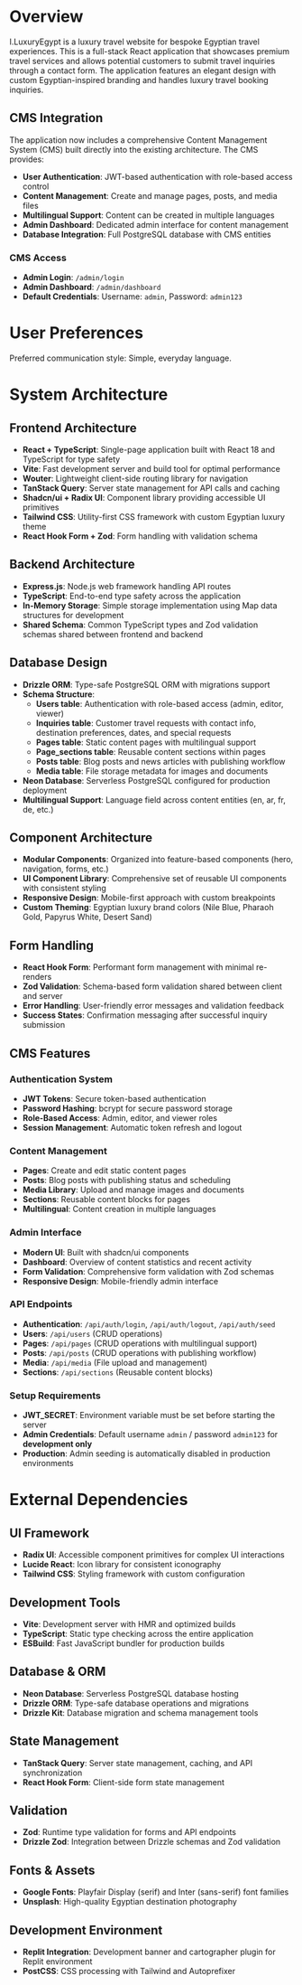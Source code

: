 # Overview

I.LuxuryEgypt is a luxury travel website for bespoke Egyptian travel experiences. This is a full-stack React application that showcases premium travel services and allows potential customers to submit travel inquiries through a contact form. The application features an elegant design with custom Egyptian-inspired branding and handles luxury travel booking inquiries.

## CMS Integration

The application now includes a comprehensive Content Management System (CMS) built directly into the existing architecture. The CMS provides:
- **User Authentication**: JWT-based authentication with role-based access control
- **Content Management**: Create and manage pages, posts, and media files
- **Multilingual Support**: Content can be created in multiple languages
- **Admin Dashboard**: Dedicated admin interface for content management
- **Database Integration**: Full PostgreSQL database with CMS entities

### CMS Access
- **Admin Login**: `/admin/login`
- **Admin Dashboard**: `/admin/dashboard`
- **Default Credentials**: Username: `admin`, Password: `admin123`

# User Preferences

Preferred communication style: Simple, everyday language.

# System Architecture

## Frontend Architecture
- **React + TypeScript**: Single-page application built with React 18 and TypeScript for type safety
- **Vite**: Fast development server and build tool for optimal performance
- **Wouter**: Lightweight client-side routing library for navigation
- **TanStack Query**: Server state management for API calls and caching
- **Shadcn/ui + Radix UI**: Component library providing accessible UI primitives
- **Tailwind CSS**: Utility-first CSS framework with custom Egyptian luxury theme
- **React Hook Form + Zod**: Form handling with validation schema

## Backend Architecture
- **Express.js**: Node.js web framework handling API routes
- **TypeScript**: End-to-end type safety across the application
- **In-Memory Storage**: Simple storage implementation using Map data structures for development
- **Shared Schema**: Common TypeScript types and Zod validation schemas shared between frontend and backend

## Database Design
- **Drizzle ORM**: Type-safe PostgreSQL ORM with migrations support
- **Schema Structure**: 
  - **Users table**: Authentication with role-based access (admin, editor, viewer)
  - **Inquiries table**: Customer travel requests with contact info, destination preferences, dates, and special requests
  - **Pages table**: Static content pages with multilingual support
  - **Page_sections table**: Reusable content sections within pages
  - **Posts table**: Blog posts and news articles with publishing workflow
  - **Media table**: File storage metadata for images and documents
- **Neon Database**: Serverless PostgreSQL configured for production deployment
- **Multilingual Support**: Language field across content entities (en, ar, fr, de, etc.)

## Component Architecture
- **Modular Components**: Organized into feature-based components (hero, navigation, forms, etc.)
- **UI Component Library**: Comprehensive set of reusable UI components with consistent styling
- **Responsive Design**: Mobile-first approach with custom breakpoints
- **Custom Theming**: Egyptian luxury brand colors (Nile Blue, Pharaoh Gold, Papyrus White, Desert Sand)

## Form Handling
- **React Hook Form**: Performant form management with minimal re-renders
- **Zod Validation**: Schema-based form validation shared between client and server
- **Error Handling**: User-friendly error messages and validation feedback
- **Success States**: Confirmation messaging after successful inquiry submission

## CMS Features

### Authentication System
- **JWT Tokens**: Secure token-based authentication
- **Password Hashing**: bcrypt for secure password storage
- **Role-Based Access**: Admin, editor, and viewer roles
- **Session Management**: Automatic token refresh and logout

### Content Management
- **Pages**: Create and edit static content pages
- **Posts**: Blog posts with publishing status and scheduling
- **Media Library**: Upload and manage images and documents
- **Sections**: Reusable content blocks for pages
- **Multilingual**: Content creation in multiple languages

### Admin Interface
- **Modern UI**: Built with shadcn/ui components
- **Dashboard**: Overview of content statistics and recent activity
- **Form Validation**: Comprehensive form validation with Zod schemas
- **Responsive Design**: Mobile-friendly admin interface

### API Endpoints
- **Authentication**: `/api/auth/login`, `/api/auth/logout`, `/api/auth/seed`
- **Users**: `/api/users` (CRUD operations)
- **Pages**: `/api/pages` (CRUD operations with multilingual support)
- **Posts**: `/api/posts` (CRUD operations with publishing workflow)
- **Media**: `/api/media` (File upload and management)
- **Sections**: `/api/sections` (Reusable content blocks)

### Setup Requirements
- **JWT_SECRET**: Environment variable must be set before starting the server
- **Admin Credentials**: Default username `admin` / password `admin123` for **development only** 
- **Production**: Admin seeding is automatically disabled in production environments

# External Dependencies

## UI Framework
- **Radix UI**: Accessible component primitives for complex UI interactions
- **Lucide React**: Icon library for consistent iconography
- **Tailwind CSS**: Styling framework with custom configuration

## Development Tools
- **Vite**: Development server with HMR and optimized builds
- **TypeScript**: Static type checking across the entire application
- **ESBuild**: Fast JavaScript bundler for production builds

## Database & ORM
- **Neon Database**: Serverless PostgreSQL database hosting
- **Drizzle ORM**: Type-safe database operations and migrations
- **Drizzle Kit**: Database migration and schema management tools

## State Management
- **TanStack Query**: Server state management, caching, and API synchronization
- **React Hook Form**: Client-side form state management

## Validation
- **Zod**: Runtime type validation for forms and API endpoints
- **Drizzle Zod**: Integration between Drizzle schemas and Zod validation

## Fonts & Assets
- **Google Fonts**: Playfair Display (serif) and Inter (sans-serif) font families
- **Unsplash**: High-quality Egyptian destination photography

## Development Environment
- **Replit Integration**: Development banner and cartographer plugin for Replit environment
- **PostCSS**: CSS processing with Tailwind and Autoprefixer